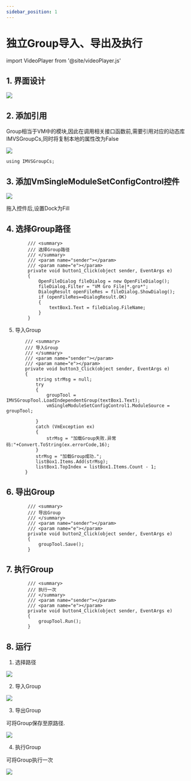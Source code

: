 ```yaml
---
sidebar_position: 1
---
```


# 独立Group导入、导出及执行

import VideoPlayer from '@site/videoPlayer.js'

<VideoPlayer src="https://xian-vforum.oss-cn-hangzhou.aliyuncs.com/2022-07-04_W6pzoLrWSF_3.1%E7%8B%AC%E7%AB%8BGroup%E5%AF%BC%E5%85%A5%E3%80%81%E5%AF%BC%E5%87%BA%E5%8F%8A%E6%89%A7%E8%A1%8C_x264.mp4"/>

## 1. 界面设计

![](image.png)

## 2. 添加引用

Group相当于VM中的模块,因此在调用相关接口函数前,需要引用对应的动态库IMVSGroupCs,同时将复制本地的属性改为False

![](image-1.png)

```Csharp
using IMVSGroupCs;
```

## 3. 添加VmSingleModuleSetConfigControl控件

![](image-2.png)

拖入控件后,设置Dock为Fill

## 4. 选择Group路径

```Csharp
        /// <summary>
        /// 选择Group路径
        /// </summary>
        /// <param name="sender"></param>
        /// <param name="e"></param>
        private void button1_Click(object sender, EventArgs e)
        {
            OpenFileDialog fileDialog = new OpenFileDialog();
            fileDialog.Filter = "VM Gro File|*.gro*";
            DialogResult openFileRes = fileDialog.ShowDialog();
            if (openFileRes==DialogResult.OK)
            {
                textBox1.Text = fileDialog.FileName;
            }
        }
```

 5. 导入Group

 ```Csharp
        /// <summary>
        /// 导入Group
        /// </summary>
        /// <param name="sender"></param>
        /// <param name="e"></param>
        private void button3_Click(object sender, EventArgs e)
        {
            string strMsg = null;
            try
            {
                groupTool = IMVSGroupTool.LoadIndependentGroup(textBox1.Text);
                vmSingleModuleSetConfigControl1.ModuleSource = groupTool;
                
            }
            catch (VmException ex)
            {
                strMsg = "加载Group失败.异常码:"+Convert.ToString(ex.errorCode,16);
            }
            strMsg = "加载Group成功.";
            listBox1.Items.Add(strMsg);
            listBox1.TopIndex = listBox1.Items.Count - 1;
        }
```

## 6. 导出Group

```Csharp
        /// <summary>
        /// 导出Group
        /// </summary>
        /// <param name="sender"></param>
        /// <param name="e"></param>
        private void button2_Click(object sender, EventArgs e)
        {
            groupTool.Save();
        }
```

## 7. 执行Group

```Csharp
        /// <summary>
        /// 执行一次
        /// </summary>
        /// <param name="sender"></param>
        /// <param name="e"></param>
        private void button4_Click(object sender, EventArgs e)
        {
            groupTool.Run();
        }
```

## 8. 运行

1. 选择路径

![](image-3.png)

2. 导入Group

![](image-4.png)

3. 导出Group

可将Group保存至原路径.

![](image-5.png)

4. 执行Group

可将Group执行一次

![](image-6.png)












